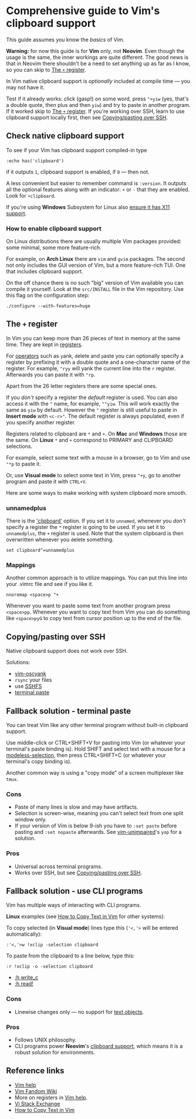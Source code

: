 # Comprehensive guide to Vim's clipboard support

This guide assumes you know the *basics* of Vim.

**Warning:** for now this guide is for **Vim** only, not **Neovim**.
Even though the usage is the same, the inner workings are quite different.
The good news is that in Neovim there shouldn't be a need to set anything up
as far as I know, so you can skip to [The `+` register](#the-register).

In Vim native clipboard support is *optionally* included at compile time —
you may not have it.

Test if it already works: click (gasp!) on some word, press `"+yiw`
(yes, that's a double quote, then plus and then `yiw`)
and try to paste in another program.
If it worked skip to [The `+` register](#the-register).
If you're working over SSH,
learn to use clipboard support locally first,
then see [Copying/pasting over SSH](#copyingpasting-over-ssh).

## Check native clipboard support

To see if your Vim has clipboard support compiled-in type

```
:echo has('clipboard')
```

if it outputs `1`, clipboard support is enabled,
if `0` — then not.

A less convenient but easier to remember command is `:version`.
It outputs all the optional features along with an indicator:
`+` or `-` that they are enabled. Look for `+clipboard`.

If you're using **Windows** Subsystem for Linux also
[ensure it has X11 support](https://learn.microsoft.com/en-us/windows/wsl/tutorials/gui-apps).

### How to enable clipboard support

On Linux distributions there are usually multiple Vim packages provided:
some minimal, some more feature-rich.

For example, on **Arch Linux** there are `vim` and `gvim` packages.
The second not only includes the GUI version of Vim,
but a more feature-rich TUI.
One that includes clipboard support.

On the off chance there is no such "big" version of Vim available
you can compile it yourself.
Look at the `src/INSTALL` file in the Vim repository.
Use this flag on the configuration step:

```shell
./configure --with-features=huge
```

## The `+` register

In Vim you can keep more than 26 pieces of text in memory at the same time.
They are kept in [registers](https://vimhelp.org/change.txt.html#registers).

For [operators](https://vimhelp.org/motion.txt.html#operator) such as `y`ank, `d`elete and `p`aste
you can optionally specify a register by prefixing it with a double quote
and a one-character name of the register.
For example, `"ryy` will yank the current line into the `r` register.
Afterwards you can paste it with `"rp`.

Apart from the 26 letter registers there are some special ones.

If you *don't* specify a register the *default* register is used.
You can also access it with the `"` name, for example, `""yiw`.
This will work exactly the same as `yiw` by default.
However the `"` register is still useful to paste in **Insert mode** with `<c-r>"`.
The default register is always populated,
even if you specify another register.

Registers related to clipboard are `*` and `+`.
On **Mac** and **Windows** those are the same.
On **Linux** `*` and `+` correspond to PRIMARY and CLIPBOARD selections.

For example, select some text with a mouse in a browser,
go to Vim and use `"*p` to paste it.

Or, use **Visual mode** to select some text in Vim, press `"+y`,
go to another program and paste it with `CTRL+V`.

Here are some ways to make working with system clipboard more smooth.

### unnamedplus

There is the ['clipboard'](https://vimhelp.org/options.txt.html#%27clipboard%27) option.
If you set it to `unnamed`,
whenever you *don't* specify a register the `*` register is going to be used.
If you set it to `unnamedplus`, the `+` register is used.
Note that the system clipboard is then overwritten whenever you `d`elete something.

```vim
set clipboard^=unnamedplus
```

### Mappings

Another common approach is to utilize mappings.
You can put this line into your .vimrc file and see if you like it.

```vim
nnoremap <space>p "+
```

Whenever you want to paste some text from another program press `<space>pp`.
Whenever you want to copy text from Vim you can do something like `<space>pyG`
to copy text from cursor position up to the end of the file.

## Copying/pasting over SSH

Native clipboard support does not work over SSH.

Solutions:

- [vim-oscyank](https://github.com/ojroques/vim-oscyank)
- `rsync` your files
- use [SSHFS](https://en.wikipedia.org/wiki/SSHFS)
- [terminal paste](#fallback-solution---terminal-paste)

## Fallback solution - terminal paste

You can treat Vim like any other terminal program without built-in clipboard support.

Use middle-click or CTRL+SHIFT+V for pasting into Vim
(or whatever your terminal's paste binding is).
Hold SHIFT and select text with a mouse for a
[modeless-selection](https://vimhelp.org/gui.txt.html#modeless-selection),
then press CTRL+SHIFT+C
(or whatever your terminal's copy binding is).

Another common way is using a "copy mode" of a screen multiplexer like `tmux`.

### Cons

- Paste of many lines is slow and may have artifacts.
- Selection is screen-wise,
  meaning you can't select text from one split window only.
- If your version of Vim is below 9-ish you have to
  `:set paste` before pasting and `:set nopaste` afterwards.
  See [vim-unimpaired](https://github.com/tpope/vim-unimpaired)'s ``yop`` for a solution.

### Pros

- Universal across terminal programs.
- Works over SSH, but see [Copying/pasting over SSH](#copyingpasting-over-ssh).

## Fallback solution - use CLI programs

Vim has multiple ways of interacting with CLI programs.

**Linux** examples (see
[How to Copy Text in Vim](https://ladedu.com/how-to-copy-text-in-vim-to-the-clipboard/)
for other systems):

To copy selected (in **Visual mode**) lines type this
(`'<,'>` will be entered automatically):

```vim
:'<,'>w !xclip -selection clipboard
```

To paste from the clipboard to a line below, type this:

```vim
:r !xclip -o -selection clipboard
```

- [:h write_c](https://vimhelp.org/editing.txt.html#%3Awrite_c)
- [:h read!](https://vimhelp.org/insert.txt.html#%3Aread%21)

### Cons

- Linewise changes only — no support for
  [text objects](https://vimhelp.org/motion.txt.html#text-objects).

### Pros

- Follows UNIX philosophy.
- CLI programs power **Neovim**'s
  [clipboard support](https://neovim.io/doc/user/provider.html#provider-clipboard),
  which means it is a robust solution for environments.

## Reference links

- [Vim help](https://vimhelp.org/helphelp.txt.html#helphelp)
- [Vim Fandom Wiki](https://vim.fandom.com/wiki/Accessing_the_system_clipboard)
- More on registers in [Vim help](https://vimhelp.org/change.txt.html#registers).
- [Vi Stack Exchange](https://vi.stackexchange.com/questions/84/how-can-i-copy-text-to-the-system-clipboard-from-vim)
- [How to Copy Text in Vim](https://ladedu.com/how-to-copy-text-in-vim-to-the-clipboard/)
